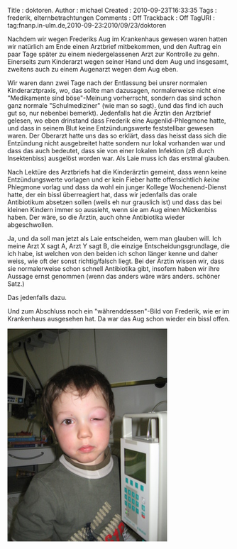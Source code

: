 Title     : doktoren.
Author    : michael
Created   : 2010-09-23T16:33:35
Tags      : frederik, elternbetrachtungen
Comments  : Off
Trackback : Off
TagURI    : tag:fnanp.in-ulm.de,2010-09-23:2010/09/23/doktoren

Nachdem wir wegen Frederiks Aug im Krankenhaus gewesen waren hatten wir
natürlich am Ende einen Arztbrief mitbekommen, und den Auftrag ein paar Tage
später zu einem niedergelassenen Arzt zur Kontrolle zu gehn. Einerseits zum
Kinderarzt wegen seiner Hand und dem Aug und insgesamt, zweitens auch zu einem
Augenarzt wegen dem Aug eben.

Wir waren dann zwei Tage nach der Entlassung bei unsrer normalen
Kinderarztpraxis, wo, das sollte man dazusagen, normalerweise nicht eine
"Medikamente sind böse"-Meinung vorherrscht, sondern das sind schon ganz
normale "Schulmediziner" (wie man so sagt). (und das find ich auch gut so, nur
nebenbei bemerkt). Jedenfalls hat die Ärztin den Arztbrief gelesen, wo eben
drinstand dass Frederik eine Augenlid-Phlegmone hatte, und dass in seinem
Blut keine Entzündungswerte feststellbar gewesen waren. Der Oberarzt hatte uns
das so erklärt, dass das heisst dass sich die Entzündung nicht ausgebreitet
hatte sondern nur lokal vorhanden war und dass das auch bedeutet, dass sie von
einer lokalen Infektion (zB durch Insektenbiss) ausgelöst worden war. Als
Laie muss ich das erstmal glauben.

Nach Lektüre des Arztbriefs hat die Kinderärztin gemeint, dass wenn keine
Entzündungswerte vorlagen und er kein Fieber hatte offensichtlich *keine*
Phlegmone vorlag und dass da wohl ein junger Kollege Wochenend-Dienst hatte,
der ein bissl überreagiert hat, dass wir jedenfalls das orale Antibiotikum
absetzen sollen (weils eh nur grauslich ist) und dass das bei kleinen Kindern
immer so aussieht, wenn sie am Aug einen Mückenbiss haben. Der wäre, so die
Ärztin, auch ohne Antibiotika wieder abgeschwollen.

Ja, und da soll man jetzt als Laie entscheiden, wem man glauben will. Ich
meine Arzt X sagt A, Arzt Y sagt B, die einzige Entscheidungsgrundlage, die
ich habe, ist welchen von den beiden ich schon länger kenne und daher weiss,
wie oft der sonst richtig/falsch liegt. Bei der Ärztin wissen wir, dass sie
normalerweise schon schnell Antibiotika gibt, insofern haben wir ihre Aussage
ernst genommen (wenn das anders wäre wärs anders. schöner Satz.)

Das jedenfalls dazu.

Und zum Abschluss noch ein "währenddessen"-Bild von Frederik, wie er im
Krankenhaus ausgesehen hat. Da war das Aug schon wieder ein bissl offen.

![auge](aug2.jpg)
